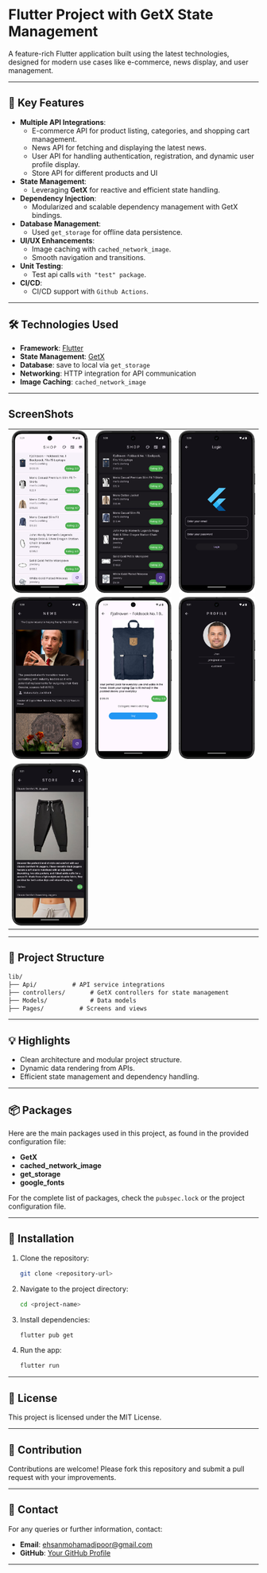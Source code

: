 
# Flutter Project with GetX State Management

A feature-rich Flutter application built using the latest technologies, designed for modern use cases like e-commerce, news display, and user management.

---

## 🚀 Key Features

- **Multiple API Integrations**:
  - E-commerce API for product listing, categories, and shopping cart management.
  - News API for fetching and displaying the latest news.
  - User API for handling authentication, registration, and dynamic user profile display.
  - Store API for different products and UI
- **State Management**:
  - Leveraging **GetX** for reactive and efficient state handling.
- **Dependency Injection**:
  - Modularized and scalable dependency management with GetX bindings.
- **Database Management**:
  - Used `get_storage` for offline data persistence.
- **UI/UX Enhancements**:
  - Image caching with `cached_network_image`.
  - Smooth navigation and transitions.
- **Unit Testing**:
  - Test api calls `with "test" package`.
- **CI/CD**:
  - CI/CD support with `Github Actions`.

---

## 🛠️ Technologies Used

- **Framework**: [Flutter](https://flutter.dev/)
- **State Management**: [GetX](https://pub.dev/packages/get)
- **Database**: save to local via `get_storage`
- **Networking**: HTTP integration for API communication
- **Image Caching**: `cached_network_image`

---

## ScreenShots

|                               |                               |                               |
|-------------------------------|-------------------------------|-------------------------------|
| ![[homePage.jpg](screenshots/homePage.jpg)](https://github.com/OracleMatrix/practice_getx/blob/master/screenshots/homePage.png) | ![[homePageDarkMode.jpg](screenshots/homePageDarkMode.jpg)](https://github.com/OracleMatrix/practice_getx/blob/master/screenshots/homePageDarkMode.png) | ![[newsPage.jpg](screenshots/newsPage.jpg)](https://github.com/OracleMatrix/practice_getx/blob/master/screenshots/loginPage.png) |
| ![[productsDetailsPage.jpg](screenshots/productsDetailsPage.jpg)](https://github.com/OracleMatrix/practice_getx/blob/master/screenshots/newsPage.png) | ![[storePage.jpg](screenshots/storePage.jpg)](https://github.com/OracleMatrix/practice_getx/blob/master/screenshots/productsDetailsPage.png) | ![[profilePage.jpg](screenshots/profilePage.jpg)](https://github.com/OracleMatrix/practice_getx/blob/master/screenshots/profilePage.png) |
| ![[loginPage.jpg](screenshots/loginPage.jpg)](https://github.com/OracleMatrix/practice_getx/blob/master/screenshots/storePage.png) |
---

## 📂 Project Structure

```
lib/
├── Api/          # API service integrations
├── controllers/       # GetX controllers for state management
├── Models/            # Data models
├── Pages/          # Screens and views

```

---

## 💡 Highlights

- Clean architecture and modular project structure.
- Dynamic data rendering from APIs.
- Efficient state management and dependency handling.

---

## 📦 Packages

Here are the main packages used in this project, as found in the provided configuration file:

- **GetX**
- **cached_network_image**
- **get_storage**
- **google_fonts**

For the complete list of packages, check the `pubspec.lock` or the project configuration file.

---

## 📖 Installation

1. Clone the repository:
   ```bash
   git clone <repository-url>
   ```
2. Navigate to the project directory:
   ```bash
   cd <project-name>
   ```
3. Install dependencies:
   ```bash
   flutter pub get
   ```
4. Run the app:
   ```bash
   flutter run
   ```

---

## 📜 License

This project is licensed under the MIT License.

---

## 🤝 Contribution

Contributions are welcome! Please fork this repository and submit a pull request with your improvements.

---

## 📧 Contact

For any queries or further information, contact:
- **Email**: ehsanmohamadipoor@gmail.com
- **GitHub**: [Your GitHub Profile](https://github.com/oraclematrix)

---
